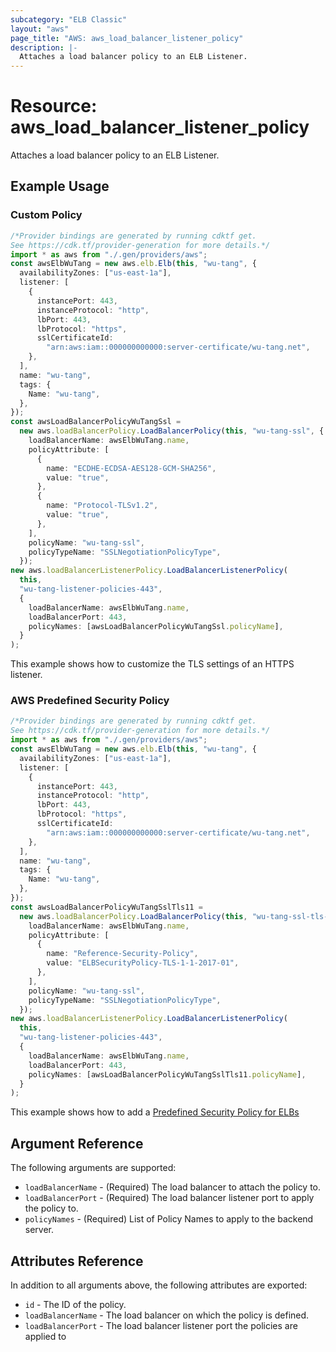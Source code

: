 ```yaml
---
subcategory: "ELB Classic"
layout: "aws"
page_title: "AWS: aws_load_balancer_listener_policy"
description: |-
  Attaches a load balancer policy to an ELB Listener.
---
```


# Resource: aws\_load\_balancer\_listener\_policy

Attaches a load balancer policy to an ELB Listener.

## Example Usage

### Custom Policy

```typescript
/*Provider bindings are generated by running cdktf get.
See https://cdk.tf/provider-generation for more details.*/
import * as aws from "./.gen/providers/aws";
const awsElbWuTang = new aws.elb.Elb(this, "wu-tang", {
  availabilityZones: ["us-east-1a"],
  listener: [
    {
      instancePort: 443,
      instanceProtocol: "http",
      lbPort: 443,
      lbProtocol: "https",
      sslCertificateId:
        "arn:aws:iam::000000000000:server-certificate/wu-tang.net",
    },
  ],
  name: "wu-tang",
  tags: {
    Name: "wu-tang",
  },
});
const awsLoadBalancerPolicyWuTangSsl =
  new aws.loadBalancerPolicy.LoadBalancerPolicy(this, "wu-tang-ssl", {
    loadBalancerName: awsElbWuTang.name,
    policyAttribute: [
      {
        name: "ECDHE-ECDSA-AES128-GCM-SHA256",
        value: "true",
      },
      {
        name: "Protocol-TLSv1.2",
        value: "true",
      },
    ],
    policyName: "wu-tang-ssl",
    policyTypeName: "SSLNegotiationPolicyType",
  });
new aws.loadBalancerListenerPolicy.LoadBalancerListenerPolicy(
  this,
  "wu-tang-listener-policies-443",
  {
    loadBalancerName: awsElbWuTang.name,
    loadBalancerPort: 443,
    policyNames: [awsLoadBalancerPolicyWuTangSsl.policyName],
  }
);

```

This example shows how to customize the TLS settings of an HTTPS listener.

### AWS Predefined Security Policy

```typescript
/*Provider bindings are generated by running cdktf get.
See https://cdk.tf/provider-generation for more details.*/
import * as aws from "./.gen/providers/aws";
const awsElbWuTang = new aws.elb.Elb(this, "wu-tang", {
  availabilityZones: ["us-east-1a"],
  listener: [
    {
      instancePort: 443,
      instanceProtocol: "http",
      lbPort: 443,
      lbProtocol: "https",
      sslCertificateId:
        "arn:aws:iam::000000000000:server-certificate/wu-tang.net",
    },
  ],
  name: "wu-tang",
  tags: {
    Name: "wu-tang",
  },
});
const awsLoadBalancerPolicyWuTangSslTls11 =
  new aws.loadBalancerPolicy.LoadBalancerPolicy(this, "wu-tang-ssl-tls-1-1", {
    loadBalancerName: awsElbWuTang.name,
    policyAttribute: [
      {
        name: "Reference-Security-Policy",
        value: "ELBSecurityPolicy-TLS-1-1-2017-01",
      },
    ],
    policyName: "wu-tang-ssl",
    policyTypeName: "SSLNegotiationPolicyType",
  });
new aws.loadBalancerListenerPolicy.LoadBalancerListenerPolicy(
  this,
  "wu-tang-listener-policies-443",
  {
    loadBalancerName: awsElbWuTang.name,
    loadBalancerPort: 443,
    policyNames: [awsLoadBalancerPolicyWuTangSslTls11.policyName],
  }
);

```

This example shows how to add a [Predefined Security Policy for ELBs](https://docs.aws.amazon.com/elasticloadbalancing/latest/classic/elb-security-policy-table.html)

## Argument Reference

The following arguments are supported:

* `loadBalancerName` - (Required) The load balancer to attach the policy to.
* `loadBalancerPort` - (Required) The load balancer listener port to apply the policy to.
* `policyNames` - (Required) List of Policy Names to apply to the backend server.

## Attributes Reference

In addition to all arguments above, the following attributes are exported:

* `id` - The ID of the policy.
* `loadBalancerName` - The load balancer on which the policy is defined.
* `loadBalancerPort` - The load balancer listener port the policies are applied to
